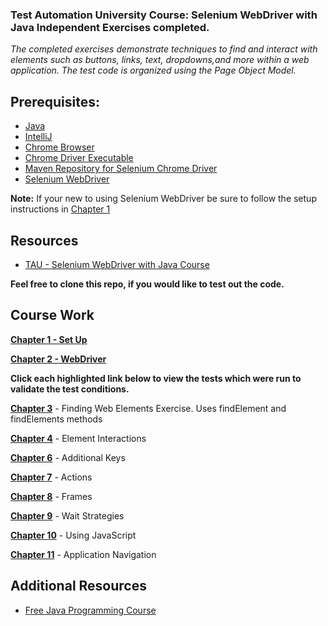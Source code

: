 <h3>Test Automation University Course: Selenium WebDriver with Java Independent Exercises completed.</h3>

<p><I>The completed exercises demonstrate techniques to find and interact with elements such as buttons, links, text, dropdowns,and more within a web application.
The test code is organized using the Page Object Model.</p></I>

<h2>Prerequisites:</h2>
<ul>
<li><a href="https://www.oracle.com/java/technologies/javase-downloads.html" target="_blank">Java</a></li>

<li><a href="https://www.jetbrains.com/idea/download/#section=windows" target="_blank">IntelliJ</a></li>

<li><a href="https://www.google.com/chrome/" target="_blank">Chrome Browser</a></li>

<li><a href="http://chromedriver.chromium.org/downloads" target="_blank">Chrome Driver Executable</a></li>

<li><a href="https://mvnrepository.com/artifact/org.seleniumhq.selenium/selenium-chrome-driver/3.141.59" target="_blank">Maven Repository for Selenium Chrome Driver</a>

<li><a href="https://www.selenium.dev/downloads/" target="_blank">Selenium WebDriver</a></li>
</ul>
 
 
 <p><b>Note:</b> If your new to using Selenium WebDriver be sure to follow the setup instructions in <a href="https://testautomationu.applitools.com/selenium-webdriver-tutorial-java/chapter1.html" target="_blank">Chapter 1</a></p>



<h2>Resources</h2>
<ul>
<li><a href="https://testautomationu.applitools.com/selenium-webdriver-tutorial-java/" target="_blank">TAU - Selenium WebDriver with Java Course</a>
</li>
</ul>


<p><b>Feel free to clone this repo, if you would like to test out the code.</p></b>

<h2>Course Work</h2>

<a href="https://testautomationu.applitools.com/selenium-webdriver-tutorial-java/chapter1.html" target="_blank"><b>Chapter 1 - Set Up</b></a>

<a href="https://testautomationu.applitools.com/selenium-webdriver-tutorial-java/chapter2.html" target="_blank"><b>Chapter 2 - WebDriver</b></a>

<p><b>Click each highlighted link below to view the tests which were run to validate the test conditions.</p></b>


<a href="https://github.com/cjohnsonjava/TAU-Selenium-WebDriver-Java/tree/master/src/test/java/exercise/chapter3/" target="_blank"><b>Chapter 3</b></a> - Finding Web Elements Exercise. Uses findElement and findElements methods

<a href="https://github.com/cjohnsonjava/TAU-Selenium-WebDriver-Java/tree/master/src/test/java/forgotpassword/" target="blank"><b>Chapter 4</b></a> - Element Interactions 
 
<a href="https://github.com/cjohnsonjava/TAU-Selenium-WebDriver-Java/tree/master/src/test/java/slider/" target="blank"><b>Chapter 6</b></a> - Additional Keys

<a href="https://github.com/cjohnsonjava/TAU-Selenium-WebDriver-Java/tree/master/src/test/java/contextmenu/" target="blank"><b>Chapter 7</b></a> - Actions

<a href="https://github.com/cjohnsonjava/TAU-Selenium-WebDriver-Java/tree/master/src/test/java/frames/" target="blank"><b>Chapter 8</b></a> - Frames

<a href="https://github.com/cjohnsonjava/TAU-Selenium-WebDriver-Java/tree/master/src/test/java/wait/" target="blank"><b>Chapter 9</b></a> - Wait Strategies

<a href="https://github.com/cjohnsonjava/TAU-Selenium-WebDriver-Java/tree/master/src/test/java/javascript/" target="blank"><b>Chapter 10</b></a> - Using JavaScript

<a href="https://github.com/cjohnsonjava/TAU-Selenium-WebDriver-Java/tree/master/src/test/java/navigation/" target="blank"><b>Chapter 11</b></a> - Application Navigation

<h2>Additional Resources</h2>
<ul>
<li>
<a href="https://testautomationu.applitools.com/java-programming-course/" target="_blank">Free Java Programming Course</a>
</li>
</ul>
